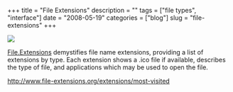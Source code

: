 +++
title = "File Extensions"
description = ""
tags = ["file types", "interface"]
date = "2008-05-19"
categories = ["blog"]
slug = "file-extensions"
+++



  <div class="notebook-screenshot"><a href="http://www.file-extensions.org/extensions/most-visited"><img src="//media.konigi.com/bluga/wt48317eab23411_0.jpg"/></a></div><p><a href="http://www.file-extensions.org/extensions/most-visited">File.Extensions</a> demystifies file name extensions, providing a list of extensions by type. Each extension shows a .ico file if available, describes the type of file, and applications which may be used to open the file.</p>
    
  <a href="http://www.file-extensions.org/extensions/most-visited">http://www.file-extensions.org/extensions/most-visited</a>
